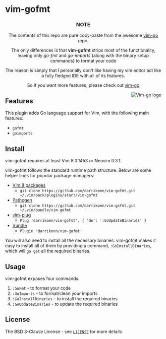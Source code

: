 # vim-gofmt

<h3 align="center">NOTE</h3>
<p align="center">The contents of this repo are pure copy-paste from the awesome <a href="https://github.com/fatih/vim-go">vim-go</a> repo.</p>
<p align="center">The only differences is that <b>vim-gofmt</b> strips most of the functionality, leaving only <i>go-fmt</i> and <i>go-imports</i> (along with the binary setup commands) to format your code</p>
<p align="center">The reason is simply that I personally don't like having my vim editor act like a fully fledged IDE with all of its features.</p>
<p align="center">So if you want more features, please check out <a href="https://github.com/fatih/vim-go">vim-go</a></p>

<p align="center">
  <img style="float: right;" src="https://github.com/fatih/vim-go/blob/master/assets/vim-go.png" alt="Vim-go logo"/>
</p>

## Features

This plugin adds Go language support for Vim, with the following main features:

* `gofmt`
* `goimports`

## Install

vim-gofmt requires at least Vim 8.0.1453 or Neovim 0.3.1.

vim-gofmt follows the standard runtime path structure. Below are some helper lines
for popular package managers:

* [Vim 8 packages](http://vimhelp.appspot.com/repeat.txt.html#packages)
  * `git clone https://github.com/darrikonn/vim-gofmt.git ~/.vim/pack/plugins/start/vim-gofmt`
* [Pathogen](https://github.com/tpope/vim-pathogen)
  * `git clone https://github.com/darrikonn/vim-gofmt.git ~/.vim/bundle/vim-gofmt`
* [vim-plug](https://github.com/junegunn/vim-plug)
  * `Plug 'darrikonn/vim-gofmt', { 'do': ':GoUpdateBinaries' }`
* [Vundle](https://github.com/VundleVim/Vundle.vim)
  * `Plugin 'darrikonn/vim-gofmt'`

You will also need to install all the necessary binaries. vim-gofmt makes it easy
to install all of them by providing a command, `:GoInstallBinaries`, which will
`go get` all the required binaries.

## Usage

vim-gofmt exposes four commands:
1. `:GoFmt` - to format your code
2. `:GoImports` - to format/clean your imports
2. `:GoInstallBinaries` - to install the required binaries
2. `:GoUpdateBinaries` - to update the required binaries

## License

The BSD 3-Clause License - see [`LICENSE`](LICENSE) for more details
